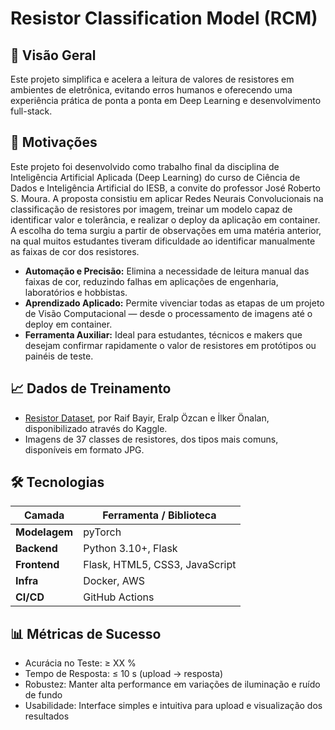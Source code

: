 # Resistor Classification Model (RCM)

## 🚀 Visão Geral
Este projeto simplifica e acelera a leitura de valores de resistores em ambientes de eletrônica, evitando erros humanos e oferecendo uma experiência prática de ponta a ponta em Deep Learning e desenvolvimento full-stack. 


## 🎯 Motivações
Este projeto foi desenvolvido como trabalho final da disciplina de Inteligência Artificial Aplicada (Deep Learning) do curso de Ciência de Dados e Inteligência Artificial do IESB, a convite do professor José Roberto S. Moura. A proposta consistiu em aplicar Redes Neurais Convolucionais na classificação de resistores por imagem, treinar um modelo capaz de identificar valor e tolerância, e realizar o deploy da aplicação em container. A escolha do tema surgiu a partir de observações em uma matéria anterior, na qual muitos estudantes tiveram dificuldade ao identificar manualmente as faixas de cor dos resistores.
- **Automação e Precisão:** Elimina a necessidade de leitura manual das faixas de cor, reduzindo falhas em aplicações de engenharia, laboratórios e hobbistas.  
- **Aprendizado Aplicado:** Permite vivenciar todas as etapas de um projeto de Visão Computacional — desde o processamento de imagens até o deploy em container.  
- **Ferramenta Auxiliar:** Ideal para estudantes, técnicos e makers que desejam confirmar rapidamente o valor de resistores em protótipos ou painéis de teste.


## 📈 Dados de Treinamento
- [Resistor Dataset](https://www.kaggle.com/datasets/eralpozcan/resistor-dataset), por Raif Bayir, Eralp Özcan e İlker Önalan, disponibilizado através do Kaggle.
- Imagens de 37 classes de resistores, dos tipos mais comuns, disponíveis em formato JPG.


## 🛠️ Tecnologias

| Camada      | Ferramenta / Biblioteca            |
| ----------- | ---------------------------------- |
| **Modelagem**   | pyTorch |
| **Backend** | Python 3.10+, Flask          |
| **Frontend**| Flask, HTML5, CSS3, JavaScript     |
| **Infra**   | Docker, AWS |
| **CI/CD**   | GitHub Actions           |


## 📊 Métricas de Sucesso
- Acurácia no Teste: ≥ XX %
- Tempo de Resposta: ≤ 10 s (upload → resposta)
- Robustez: Manter alta performance em variações de iluminação e ruído de fundo
- Usabilidade: Interface simples e intuitiva para upload e visualização dos resultados

